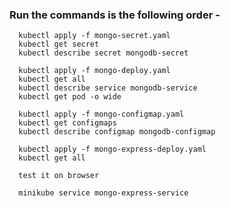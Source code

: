 ### Run the commands is the following order -

      kubectl apply -f mongo-secret.yaml
      kubectl get secret
      kubectl describe secret mongodb-secret

      kubectl apply -f mongo-deploy.yaml
      kubectl get all
      kubectl describe service mongodb-service
      kubectl get pod -o wide

      kubectl apply -f mongo-configmap.yaml
      kubectl get configmaps 
      kubectl describe configmap mongodb-configmap

      kubectl apply -f mongo-express-deploy.yaml 
      kubectl get all

      test it on browser

      minikube service mongo-express-service
